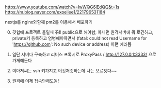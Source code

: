 https://www.youtube.com/watch?v=IwWQG6lEdQQ&t=1s
https://m.blog.naver.com/expellee1/221796531184

nextjs를 nginx와함께 pm2를 이용해서 배포하기

0. 깃헙에 프로젝트 올릴때 꼮!! public으로 해야함, 아니면 원격서버에 뭐 로긴하고, private키 등록하고 염병해야하면서 (fatal: could not read Username for 'https://github.com': No such device or address) 이런 에러뜸

1. 일단 서버다 구축하고 리버스 프록시로  ProxyPass          /   http://127.0.0.1:3333/ 으로 가게해둔다

2. 이아저씨는 ssh 키가지고 이것저것하는데 나는 모르겟다~~

3. 원격에 이제 접속안해도됨!